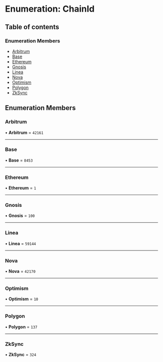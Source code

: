 # Enumeration: ChainId

## Table of contents

### Enumeration Members

- [Arbitrum](ChainId.md#arbitrum)
- [Base](ChainId.md#base)
- [Ethereum](ChainId.md#ethereum)
- [Gnosis](ChainId.md#gnosis)
- [Linea](ChainId.md#linea)
- [Nova](ChainId.md#nova)
- [Optimism](ChainId.md#optimism)
- [Polygon](ChainId.md#polygon)
- [ZkSync](ChainId.md#zksync)

## Enumeration Members

### <a id="arbitrum" name="arbitrum"></a> Arbitrum

• **Arbitrum** = ``42161``

___

### <a id="base" name="base"></a> Base

• **Base** = ``8453``

___

### <a id="ethereum" name="ethereum"></a> Ethereum

• **Ethereum** = ``1``

___

### <a id="gnosis" name="gnosis"></a> Gnosis

• **Gnosis** = ``100``

___

### <a id="linea" name="linea"></a> Linea

• **Linea** = ``59144``

___

### <a id="nova" name="nova"></a> Nova

• **Nova** = ``42170``

___

### <a id="optimism" name="optimism"></a> Optimism

• **Optimism** = ``10``

___

### <a id="polygon" name="polygon"></a> Polygon

• **Polygon** = ``137``

___

### <a id="zksync" name="zksync"></a> ZkSync

• **ZkSync** = ``324``
